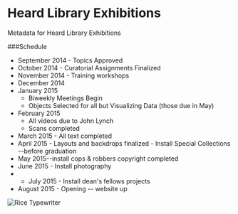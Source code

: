 Heard Library Exhibitions
=============

Metadata for Heard Library Exhibitions

###Schedule

* September 2014 - Topics Approved
* October 2014 - Curatorial Assignments Finalized
* November 2014 - Training workshops
* December 2014
* January 2015 
  * Biweekly Meetings Begin
  * Objects Selected for all but Visualizing Data (those due in May)
* February 2015 
  * All videos due to John Lynch
  * Scans completed
* March 2015 - All text completed
* April 2015 - Layouts and backdrops finalized - Install Special Collections --before graduation
* May 2015--install cops & robbers copyright completed
* June 2015 - Install photography
* * July 2015 - Install dean's fellows projects
* August 2015 - Opening -- website up

![Rice Typewriter](http://exhibits.library.vanderbilt.edu/images/aside-freedomSports272x218.jpg)
